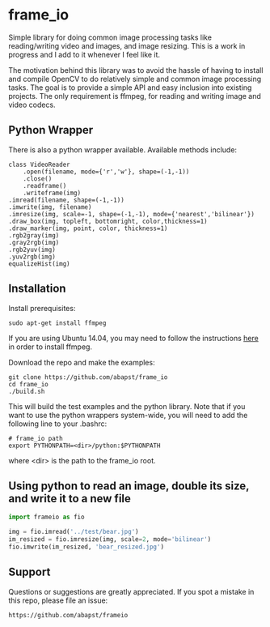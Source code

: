 # frame_io

Simple library for doing common image processing tasks like reading/writing video and images, and image resizing. This is a work in progress and I add to it whenever I feel like it.

The motivation behind this library was to avoid the hassle of having to install and compile OpenCV to do relatively simple and common image processing tasks. The goal is to provide a simple API and easy inclusion into existing projects. The only requirement is ffmpeg, for reading and writing image and video codecs.

## Python Wrapper

There is also a python wrapper available. Available methods include:
```
class VideoReader
    .open(filename, mode={'r','w'}, shape=(-1,-1))
    .close()
    .readframe()
    .writeframe(img)
.imread(filename, shape=(-1,-1))
.imwrite(img, filename)
.imresize(img, scale=-1, shape=(-1,-1), mode={'nearest','bilinear'})
.draw_box(img, topleft, bottomright, color,thickness=1)
.draw_marker(img, point, color, thickness=1)
.rgb2gray(img)
.gray2rgb(img)
.rgb2yuv(img)
.yuv2rgb(img)
equalizeHist(img)
```

## Installation
Install prerequisites:
```
sudo apt-get install ffmpeg
```

If you are using Ubuntu 14.04, you may need to follow the instructions <a href="https://www.faqforge.com/linux/how-to-install-ffmpeg-on-ubuntu-14-04/">here</a> in order to install ffmpeg.

Download the repo and make the examples:
```
git clone https://github.com/abapst/frame_io
cd frame_io
./build.sh
```

This will build the test examples and the python library. Note that if you want to use the python wrappers system-wide, you will need to add the following line to your .bashrc:

```
# frame_io path
export PYTHONPATH=<dir>/python:$PYTHONPATH
```
where \<dir> is the path to the frame_io root.

## Using python to read an image, double its size, and write it to a new file

```python
import frameio as fio

img = fio.imread('../test/bear.jpg')
im_resized = fio.imresize(img, scale=2, mode='bilinear')
fio.imwrite(im_resized, 'bear_resized.jpg')
```

## Support
Questions or suggestions are greatly appreciated. If you spot a mistake in this repo, please file an issue:

```
https://github.com/abapst/frameio
```
